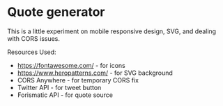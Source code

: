 # Quote generator
This is a little experiment on mobile responsive design, SVG, and dealing with CORS issues.

Resources Used:
- https://fontawesome.com/ - for icons
- https://www.heropatterns.com/ - for SVG background
- CORS Anywhere - for temporary CORS fix
- Twitter API - for tweet button
- Forismatic API - for quote source
